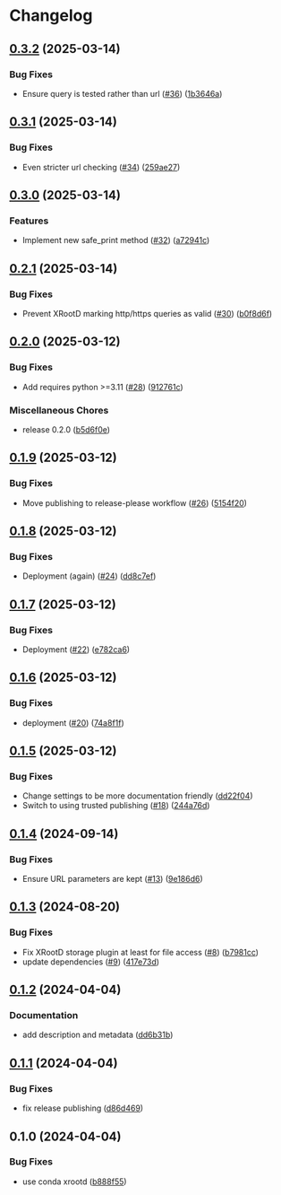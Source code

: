 # Changelog

## [0.3.2](https://github.com/snakemake/snakemake-storage-plugin-xrootd/compare/v0.3.1...v0.3.2) (2025-03-14)


### Bug Fixes

* Ensure query is tested rather than url ([#36](https://github.com/snakemake/snakemake-storage-plugin-xrootd/issues/36)) ([1b3646a](https://github.com/snakemake/snakemake-storage-plugin-xrootd/commit/1b3646a5308f392cb47a1560a9a3a0971031f0c1))

## [0.3.1](https://github.com/snakemake/snakemake-storage-plugin-xrootd/compare/v0.3.0...v0.3.1) (2025-03-14)


### Bug Fixes

* Even stricter url checking ([#34](https://github.com/snakemake/snakemake-storage-plugin-xrootd/issues/34)) ([259ae27](https://github.com/snakemake/snakemake-storage-plugin-xrootd/commit/259ae2746aab91be15923ea01b4d063b3ff1130f))

## [0.3.0](https://github.com/snakemake/snakemake-storage-plugin-xrootd/compare/v0.2.1...v0.3.0) (2025-03-14)


### Features

* Implement new safe_print method ([#32](https://github.com/snakemake/snakemake-storage-plugin-xrootd/issues/32)) ([a72941c](https://github.com/snakemake/snakemake-storage-plugin-xrootd/commit/a72941c903266a92c38352e1df87bcd0e7f9f7b2))

## [0.2.1](https://github.com/snakemake/snakemake-storage-plugin-xrootd/compare/v0.2.0...v0.2.1) (2025-03-14)


### Bug Fixes

* Prevent XRootD marking http/https queries as valid ([#30](https://github.com/snakemake/snakemake-storage-plugin-xrootd/issues/30)) ([b0f8d6f](https://github.com/snakemake/snakemake-storage-plugin-xrootd/commit/b0f8d6fccb60b1e570dd5e03ce20f31cd4839915))

## [0.2.0](https://github.com/snakemake/snakemake-storage-plugin-xrootd/compare/v0.1.9...v0.2.0) (2025-03-12)


### Bug Fixes

* Add requires python &gt;=3.11 ([#28](https://github.com/snakemake/snakemake-storage-plugin-xrootd/issues/28)) ([912761c](https://github.com/snakemake/snakemake-storage-plugin-xrootd/commit/912761c783cd46fccd956ce6f7b8b0e6d3ac9499))


### Miscellaneous Chores

* release 0.2.0 ([b5d6f0e](https://github.com/snakemake/snakemake-storage-plugin-xrootd/commit/b5d6f0ef525079bece0830a734bc06881ff8a4c5))

## [0.1.9](https://github.com/snakemake/snakemake-storage-plugin-xrootd/compare/v0.1.8...v0.1.9) (2025-03-12)


### Bug Fixes

* Move publishing to release-please workflow  ([#26](https://github.com/snakemake/snakemake-storage-plugin-xrootd/issues/26)) ([5154f20](https://github.com/snakemake/snakemake-storage-plugin-xrootd/commit/5154f206fb9f4af0132aa57fecfad4c8a27624e7))

## [0.1.8](https://github.com/snakemake/snakemake-storage-plugin-xrootd/compare/v0.1.7...v0.1.8) (2025-03-12)


### Bug Fixes

* Deployment (again) ([#24](https://github.com/snakemake/snakemake-storage-plugin-xrootd/issues/24)) ([dd8c7ef](https://github.com/snakemake/snakemake-storage-plugin-xrootd/commit/dd8c7efd754a4b4810108aa641aba5150c91d280))

## [0.1.7](https://github.com/snakemake/snakemake-storage-plugin-xrootd/compare/v0.1.6...v0.1.7) (2025-03-12)


### Bug Fixes

* Deployment ([#22](https://github.com/snakemake/snakemake-storage-plugin-xrootd/issues/22)) ([e782ca6](https://github.com/snakemake/snakemake-storage-plugin-xrootd/commit/e782ca646c08e943db4534abcbff304abd568543))

## [0.1.6](https://github.com/snakemake/snakemake-storage-plugin-xrootd/compare/v0.1.5...v0.1.6) (2025-03-12)


### Bug Fixes

* deployment ([#20](https://github.com/snakemake/snakemake-storage-plugin-xrootd/issues/20)) ([74a8f1f](https://github.com/snakemake/snakemake-storage-plugin-xrootd/commit/74a8f1f9947843ac5abd0dab57c6a86f2770c33e))

## [0.1.5](https://github.com/snakemake/snakemake-storage-plugin-xrootd/compare/v0.1.4...v0.1.5) (2025-03-12)


### Bug Fixes

* Change settings to be more documentation friendly ([dd22f04](https://github.com/snakemake/snakemake-storage-plugin-xrootd/commit/dd22f04a9d8ce0fb73bc225fea5b6ba51e1eb348))
* Switch to using trusted publishing ([#18](https://github.com/snakemake/snakemake-storage-plugin-xrootd/issues/18)) ([244a76d](https://github.com/snakemake/snakemake-storage-plugin-xrootd/commit/244a76dc889ff66e5f3b3324f694e4ba4304efe3))

## [0.1.4](https://github.com/snakemake/snakemake-storage-plugin-xrootd/compare/v0.1.3...v0.1.4) (2024-09-14)


### Bug Fixes

* Ensure URL parameters are kept ([#13](https://github.com/snakemake/snakemake-storage-plugin-xrootd/issues/13)) ([9e186d6](https://github.com/snakemake/snakemake-storage-plugin-xrootd/commit/9e186d6453cda0434aff8008af976f5573cee413))

## [0.1.3](https://github.com/snakemake/snakemake-storage-plugin-xrootd/compare/v0.1.2...v0.1.3) (2024-08-20)


### Bug Fixes

* Fix XRootD storage plugin at least for file access ([#8](https://github.com/snakemake/snakemake-storage-plugin-xrootd/issues/8)) ([b7981cc](https://github.com/snakemake/snakemake-storage-plugin-xrootd/commit/b7981cc9bd3119e2bc3d519665151408a7255e92))
* update dependencies ([#9](https://github.com/snakemake/snakemake-storage-plugin-xrootd/issues/9)) ([417e73d](https://github.com/snakemake/snakemake-storage-plugin-xrootd/commit/417e73d808ede10b9fe819774254e51763b22aa0))

## [0.1.2](https://github.com/snakemake/snakemake-storage-plugin-xrootd/compare/v0.1.1...v0.1.2) (2024-04-04)


### Documentation

* add description and metadata ([dd6b31b](https://github.com/snakemake/snakemake-storage-plugin-xrootd/commit/dd6b31b99117307f52646848c3e8315ce3d24b88))

## [0.1.1](https://github.com/snakemake/snakemake-storage-plugin-xrootd/compare/v0.1.0...v0.1.1) (2024-04-04)


### Bug Fixes

* fix release publishing ([d86d469](https://github.com/snakemake/snakemake-storage-plugin-xrootd/commit/d86d469f85abdb11ada98d3ca75e287258bacb6a))

## 0.1.0 (2024-04-04)


### Bug Fixes

* use conda xrootd ([b888f55](https://github.com/snakemake/snakemake-storage-plugin-xrootd/commit/b888f5550ec0baccddc4eb95a8f2c557805266c9))
